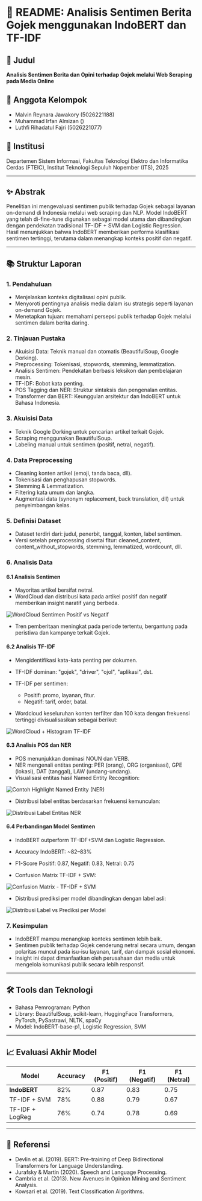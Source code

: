 # 📄 README: Analisis Sentimen Berita Gojek menggunakan IndoBERT dan TF-IDF

## 📌 Judul

**Analisis Sentimen Berita dan Opini terhadap Gojek melalui Web Scraping pada Media Online**

## 👥 Anggota Kelompok

- Malvin Reynara Jawakory (5026221188)
- Muhammad Irfan Almizan ()
- Luthfi Rihadatul Fajri (5026221077)

## 🏢 Institusi

Departemen Sistem Informasi, Fakultas Teknologi Elektro dan Informatika Cerdas (FTEIC), Institut Teknologi Sepuluh Nopember (ITS), 2025

---

## ✨ Abstrak

Penelitian ini mengevaluasi sentimen publik terhadap Gojek sebagai layanan on-demand di Indonesia melalui web scraping dan NLP. Model IndoBERT yang telah di-fine-tune digunakan sebagai model utama dan dibandingkan dengan pendekatan tradisional TF-IDF + SVM dan Logistic Regression. Hasil menunjukkan bahwa IndoBERT memberikan performa klasifikasi sentimen tertinggi, terutama dalam menangkap konteks positif dan negatif.

---

## 📚 Struktur Laporan

### 1. Pendahuluan

- Menjelaskan konteks digitalisasi opini publik.
- Menyoroti pentingnya analisis media dalam isu strategis seperti layanan on-demand Gojek.
- Menetapkan tujuan: memahami persepsi publik terhadap Gojek melalui sentimen dalam berita daring.

### 2. Tinjauan Pustaka

- Akuisisi Data: Teknik manual dan otomatis (BeautifulSoup, Google Dorking).
- Preprocessing: Tokenisasi, stopwords, stemming, lemmatization.
- Analisis Sentimen: Pendekatan berbasis leksikon dan pembelajaran mesin.
- TF-IDF: Bobot kata penting.
- POS Tagging dan NER: Struktur sintaksis dan pengenalan entitas.
- Transformer dan BERT: Keunggulan arsitektur dan IndoBERT untuk Bahasa Indonesia.

### 3. Akuisisi Data

- Teknik Google Dorking untuk pencarian artikel terkait Gojek.
- Scraping menggunakan BeautifulSoup.
- Labeling manual untuk sentimen (positif, netral, negatif).

### 4. Data Preprocessing

- Cleaning konten artikel (emoji, tanda baca, dll).
- Tokenisasi dan penghapusan stopwords.
- Stemming & Lemmatization.
- Filtering kata umum dan langka.
- Augmentasi data (synonym replacement, back translation, dll) untuk penyeimbangan kelas.

### 5. Definisi Dataset

- Dataset terdiri dari: judul, penerbit, tanggal, konten, label sentimen.
- Versi setelah preprocessing disertai fitur: cleaned_content, content_without_stopwords, stemming, lemmatized, wordcount, dll.

### 6. Analisis Data

#### 6.1 Analisis Sentimen

- Mayoritas artikel bersifat netral.
- WordCloud dan distribusi kata pada artikel positif dan negatif memberikan insight naratif yang berbeda.

![WordCloud Sentimen Positif vs Negatif](image/worcloudposnegikn.png)

- Tren pemberitaan meningkat pada periode tertentu, bergantung pada peristiwa dan kampanye terkait Gojek.

#### 6.2 Analisis TF-IDF

- Mengidentifikasi kata-kata penting per dokumen.
- TF-IDF dominan: "gojek", "driver", "ojol", "aplikasi", dst.
- TF-IDF per sentimen:

  - Positif: promo, layanan, fitur.
  - Negatif: tarif, order, batal.

- Wordcloud keseluruhan konten terfilter dan 100 kata dengan frekuensi tertinggi divisualisasikan sebagai berikut:

![WordCloud + Histogram TF-IDF](image/wordcloudikntopfrequent.png)

#### 6.3 Analisis POS dan NER

- POS menunjukkan dominasi NOUN dan VERB.
- NER mengenali entitas penting: PER (orang), ORG (organisasi), GPE (lokasi), DAT (tanggal), LAW (undang-undang).
- Visualisasi entitas hasil Named Entity Recognition:

![Contoh Highlight Named Entity (NER)](image/bowikn.png)

- Distribusi label entitas berdasarkan frekuensi kemunculan:

![Distribusi Label Entitas NER](image/nerikn.png)

#### 6.4 Perbandingan Model Sentimen

- IndoBERT outperform TF-IDF+SVM dan Logistic Regression.

- Accuracy IndoBERT: \~82–83%

- F1-Score Positif: 0.87, Negatif: 0.83, Netral: 0.75

- Confusion Matrix TF-IDF + SVM:

![Confusion Matrix - TF-IDF + SVM](image/confmatrixikn.png)

- Distribusi prediksi per model dibandingkan dengan label asli:

![Distribusi Label vs Prediksi per Model](image/grafiklabellingikn.png)

### 7. Kesimpulan

- IndoBERT mampu menangkap konteks sentimen lebih baik.
- Sentimen publik terhadap Gojek cenderung netral secara umum, dengan polaritas muncul pada isu-isu layanan, tarif, dan dampak sosial ekonomi.
- Insight ini dapat dimanfaatkan oleh perusahaan dan media untuk mengelola komunikasi publik secara lebih responsif.

---

## 🛠️ Tools dan Teknologi

- Bahasa Pemrograman: Python
- Library: BeautifulSoup, scikit-learn, HuggingFace Transformers, PyTorch, PySastrawi, NLTK, spaCy
- Model: IndoBERT-base-p1, Logistic Regression, SVM

---

## 📈 Evaluasi Akhir Model

| Model           | Accuracy | F1 (Positif) | F1 (Negatif) | F1 (Netral) |
| --------------- | -------- | ------------ | ------------ | ----------- |
| **IndoBERT**    | 82%      | 0.87         | 0.83         | 0.75        |
| TF-IDF + SVM    | 78%      | 0.88         | 0.79         | 0.67        |
| TF-IDF + LogReg | 76%      | 0.74         | 0.78         | 0.69        |

---

## 📌 Referensi

- Devlin et al. (2019). BERT: Pre-training of Deep Bidirectional Transformers for Language Understanding.
- Jurafsky & Martin (2020). Speech and Language Processing.
- Cambria et al. (2013). New Avenues in Opinion Mining and Sentiment Analysis.
- Kowsari et al. (2019). Text Classification Algorithms.
